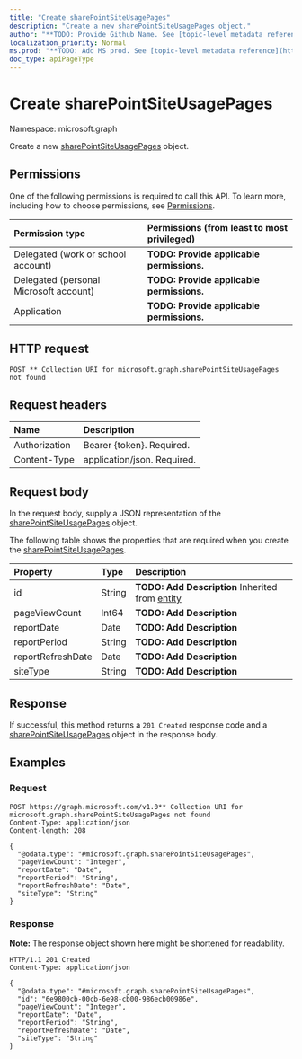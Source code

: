 ```yaml
---
title: "Create sharePointSiteUsagePages"
description: "Create a new sharePointSiteUsagePages object."
author: "**TODO: Provide Github Name. See [topic-level metadata reference](https://msgo.azurewebsites.net/add/document/guidelines/metadata.html#topic-level-metadata)**"
localization_priority: Normal
ms.prod: "**TODO: Add MS prod. See [topic-level metadata reference](https://msgo.azurewebsites.net/add/document/guidelines/metadata.html#topic-level-metadata)**"
doc_type: apiPageType
---
```


# Create sharePointSiteUsagePages
Namespace: microsoft.graph



Create a new [sharePointSiteUsagePages](../resources/sharepointsiteusagepages.md) object.

## Permissions
One of the following permissions is required to call this API. To learn more, including how to choose permissions, see [Permissions](/graph/permissions-reference).

|Permission type|Permissions (from least to most privileged)|
|:---|:---|
|Delegated (work or school account)|**TODO: Provide applicable permissions.**|
|Delegated (personal Microsoft account)|**TODO: Provide applicable permissions.**|
|Application|**TODO: Provide applicable permissions.**|

## HTTP request

<!-- {
  "blockType": "ignored"
}
-->
``` http
POST ** Collection URI for microsoft.graph.sharePointSiteUsagePages not found
```

## Request headers
|Name|Description|
|:---|:---|
|Authorization|Bearer {token}. Required.|
|Content-Type|application/json. Required.|

## Request body
In the request body, supply a JSON representation of the [sharePointSiteUsagePages](../resources/sharepointsiteusagepages.md) object.

The following table shows the properties that are required when you create the [sharePointSiteUsagePages](../resources/sharepointsiteusagepages.md).

|Property|Type|Description|
|:---|:---|:---|
|id|String|**TODO: Add Description** Inherited from [entity](../resources/entity.md)|
|pageViewCount|Int64|**TODO: Add Description**|
|reportDate|Date|**TODO: Add Description**|
|reportPeriod|String|**TODO: Add Description**|
|reportRefreshDate|Date|**TODO: Add Description**|
|siteType|String|**TODO: Add Description**|



## Response

If successful, this method returns a `201 Created` response code and a [sharePointSiteUsagePages](../resources/sharepointsiteusagepages.md) object in the response body.

## Examples

### Request
<!-- {
  "blockType": "request",
  "name": "create_sharepointsiteusagepages_from_"
}
-->
``` http
POST https://graph.microsoft.com/v1.0** Collection URI for microsoft.graph.sharePointSiteUsagePages not found
Content-Type: application/json
Content-length: 208

{
  "@odata.type": "#microsoft.graph.sharePointSiteUsagePages",
  "pageViewCount": "Integer",
  "reportDate": "Date",
  "reportPeriod": "String",
  "reportRefreshDate": "Date",
  "siteType": "String"
}
```


### Response
**Note:** The response object shown here might be shortened for readability.
<!-- {
  "blockType": "response",
  "truncated": true,
  "@odata.type": "microsoft.graph.sharePointSiteUsagePages"
}
-->
``` http
HTTP/1.1 201 Created
Content-Type: application/json

{
  "@odata.type": "#microsoft.graph.sharePointSiteUsagePages",
  "id": "6e9800cb-00cb-6e98-cb00-986ecb00986e",
  "pageViewCount": "Integer",
  "reportDate": "Date",
  "reportPeriod": "String",
  "reportRefreshDate": "Date",
  "siteType": "String"
}
```

